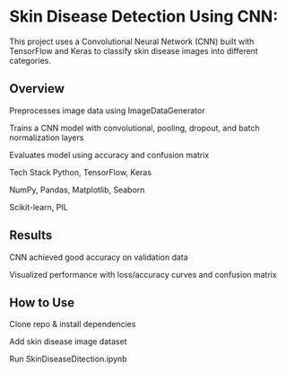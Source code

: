 
# Skin Disease Detection Using CNN:
This project uses a Convolutional Neural Network (CNN) built with TensorFlow and Keras to classify skin disease images into different categories.

## Overview
Preprocesses image data using ImageDataGenerator

Trains a CNN model with convolutional, pooling, dropout, and batch normalization layers

Evaluates model using accuracy and confusion matrix

Tech Stack
Python, TensorFlow, Keras

NumPy, Pandas, Matplotlib, Seaborn

Scikit-learn, PIL

## Results
CNN achieved good accuracy on validation data

Visualized performance with loss/accuracy curves and confusion matrix

## How to Use
Clone repo & install dependencies

Add skin disease image dataset

Run SkinDiseaseDitection.ipynb

